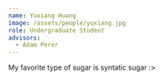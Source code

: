 ```yaml
---
name: Yuxiang Huang
image: /assets/people/yuxiang.jpg
role: Undergraduate Student
advisors:
  - Adam Perer
---
```


My favorite type of sugar is syntatic sugar :>
